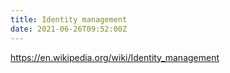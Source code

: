 ```yaml
---
title: Identity management
date: 2021-06-26T09:52:00Z
---
```


https://en.wikipedia.org/wiki/Identity_management
